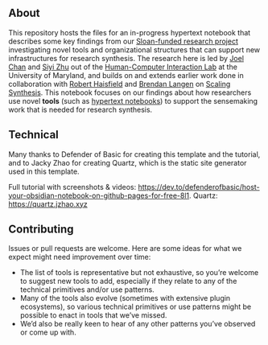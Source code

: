 ## About

This repository hosts the files for an in-progress hypertext notebook that describes some key findings from our [Sloan-funded research project](https://oasisresearchlab.github.io/synthesis-infrastructure-foundation/index.html) investigating novel tools and organizational structures that can support new infrastructures for research synthesis. The research here is led by [Joel Chan](http://joelchan.me/) and [Siyi Zhu](https://www.siyizhu.net/) out of the [Human-Computer Interaction Lab](https://hcil.umd.edu/) at the University of Maryland, and builds on and extends earlier work done in collaboration with [Robert Haisfield](https://robhaisfield.com/about) and [Brendan Langen](https://www.brendanlangen.com/) on [Scaling Synthesis](https://scalingsynthesis.com/). This notebook focuses on our findings about how researchers use novel **tools** (such as [hypertext notebooks](https://scalingsynthesis.com/q-what-is-a-hypertext-notebook/)) to support the sensemaking work that is needed for research synthesis. 

## Technical

Many thanks to Defender of Basic for creating this template and the tutorial, and to Jacky Zhao for creating Quartz, which is the static site generator used in this template.

Full tutorial with screenshots & videos: https://dev.to/defenderofbasic/host-your-obsidian-notebook-on-github-pages-for-free-8l1. 
Quartz: https://quartz.jzhao.xyz

## Contributing

Issues or pull requests are welcome. Here are some ideas for what we expect might need improvement over time:
- The list of tools is representative but not exhaustive, so you’re welcome to suggest new tools to add, especially if they relate to any of the technical primitives and/or use patterns.
- Many of the tools also evolve (sometimes with extensive plugin ecosystems), so various technical primitives or use patterns might be possible to enact in tools that we’ve missed.
- We’d also be really keen to hear of any other patterns you’ve observed or come up with.
